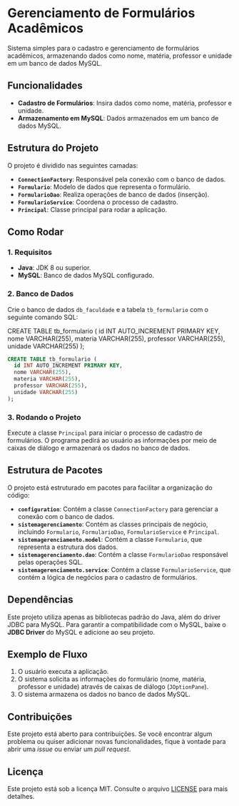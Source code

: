 # Gerenciamento de Formulários Acadêmicos

Sistema simples para o cadastro e gerenciamento de formulários acadêmicos, armazenando dados como nome, matéria, professor e unidade em um banco de dados MySQL.

## Funcionalidades

- **Cadastro de Formulários**: Insira dados como nome, matéria, professor e unidade.
- **Armazenamento em MySQL**: Dados armazenados em um banco de dados MySQL.

## Estrutura do Projeto

O projeto é dividido nas seguintes camadas:

- **`ConnectionFactory`**: Responsável pela conexão com o banco de dados.
- **`Formulario`**: Modelo de dados que representa o formulário.
- **`FormularioDao`**: Realiza operações de banco de dados (inserção).
- **`FormularioService`**: Coordena o processo de cadastro.
- **`Principal`**: Classe principal para rodar a aplicação.

## Como Rodar

### 1. Requisitos

- **Java**: JDK 8 ou superior.
- **MySQL**: Banco de dados MySQL configurado.

### 2. Banco de Dados

Crie o banco de dados `db_faculdade` e a tabela `tb_formulario` com o seguinte comando SQL:

CREATE TABLE tb_formulario (
  id INT AUTO_INCREMENT PRIMARY KEY,
  nome VARCHAR(255),
  materia VARCHAR(255),
  professor VARCHAR(255),
  unidade VARCHAR(255)
);


```sql
CREATE TABLE tb_formulario (
  id INT AUTO_INCREMENT PRIMARY KEY,
  nome VARCHAR(255),
  materia VARCHAR(255),
  professor VARCHAR(255),
  unidade VARCHAR(255)
);
```

### 3. Rodando o Projeto

Execute a classe `Principal` para iniciar o processo de cadastro de formulários. O programa pedirá ao usuário as informações por meio de caixas de diálogo e armazenará os dados no banco de dados.

## Estrutura de Pacotes

O projeto está estruturado em pacotes para facilitar a organização do código:

- **`configuration`**: Contém a classe `ConnectionFactory` para gerenciar a conexão com o banco de dados.
- **`sistemagerenciamento`**: Contém as classes principais de negócio, incluindo `Formulario`, `FormularioDao`, `FormularioService` e `Principal`.
- **`sistemagerenciamento.model`**: Contém a classe `Formulario`, que representa a estrutura dos dados.
- **`sistemagerenciamento.dao`**: Contém a classe `FormularioDao` responsável pelas operações SQL.
- **`sistemagerenciamento.service`**: Contém a classe `FormularioService`, que contém a lógica de negócios para o cadastro de formulários.

## Dependências

Este projeto utiliza apenas as bibliotecas padrão do Java, além do driver JDBC para MySQL. Para garantir a compatibilidade com o MySQL, baixe o **JDBC Driver** do MySQL e adicione ao seu projeto.

## Exemplo de Fluxo

1. O usuário executa a aplicação.
2. O sistema solicita as informações do formulário (nome, matéria, professor e unidade) através de caixas de diálogo (`JOptionPane`).
3. O sistema armazena os dados no banco de dados MySQL.

## Contribuições

Este projeto está aberto para contribuições. Se você encontrar algum problema ou quiser adicionar novas funcionalidades, fique à vontade para abrir uma *issue* ou enviar um *pull request*.

## Licença

Este projeto está sob a licença MIT. Consulte o arquivo [LICENSE](LICENSE) para mais detalhes.
